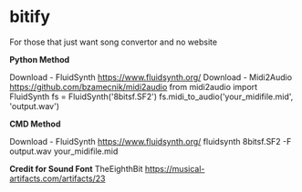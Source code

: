 # bitify

For those that just want song convertor and no website

**Python Method**

Download - FluidSynth https://www.fluidsynth.org/ 
Download - Midi2Audio https://github.com/bzamecnik/midi2audio
from midi2audio import FluidSynth
fs = FluidSynth('8bitsf.SF2')
fs.midi_to_audio('your_midifile.mid', 'output.wav')

**CMD Method**

Download - FluidSynth https://www.fluidsynth.org/
fluidsynth 8bitsf.SF2 -F output.wav your_midifile.mid

**Credit for Sound Font**
TheEighthBit https://musical-artifacts.com/artifacts/23
